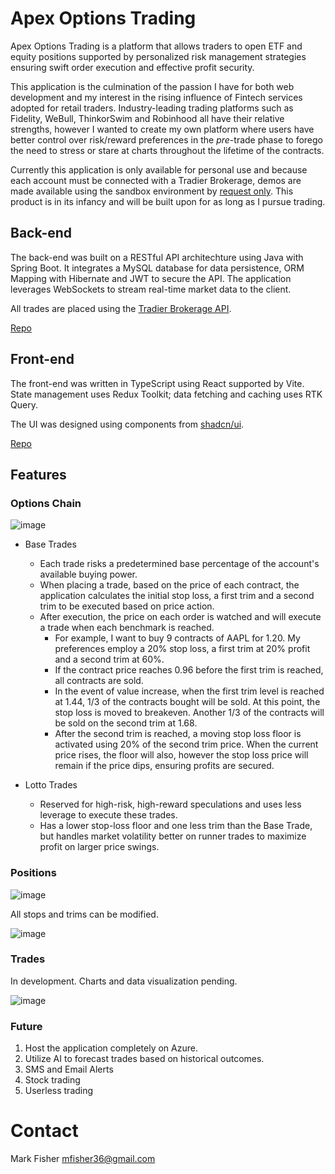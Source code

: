 # Apex Options Trading

Apex Options Trading is a platform that allows traders to open ETF and equity positions supported by personalized risk management strategies ensuring swift order execution and effective profit security.

This application is the culmination of the passion I have for both web development and my interest in the rising influence of Fintech services adopted for retail traders. Industry-leading trading platforms such as Fidelity, WeBull, ThinkorSwim and Robinhood all have their relative strengths, however I wanted to create my own platform where users have better control over risk/reward preferences in the *pre*-trade phase to forego the need to stress or stare at charts throughout the lifetime of the contracts.

Currently this application is only available for personal use and because each account must be connected with a Tradier Brokerage, demos are made available using the sandbox environment by [request only](#contact). This product is in its infancy and will be built upon for as long as I pursue trading.

## Back-end

The back-end was built on a RESTful API architechture using Java with Spring Boot. It integrates a MySQL database for data persistence, ORM Mapping with Hibernate and JWT to secure the API. The application leverages WebSockets to stream real-time market data to the client.

All trades are placed using the [Tradier Brokerage API](https://documentation.tradier.com/brokerage-api).

[Repo](https://github.com/LII41333733/apex-backend)

## Front-end

The front-end was written in TypeScript using React supported by Vite. State management uses Redux Toolkit; data fetching and caching uses RTK Query.

The UI was designed using components from [shadcn/ui](https://ui.shadcn.com/).

[Repo](https://github.com/LII41333733/apex-frontend)
  
## Features

### Options Chain

![image](https://github.com/user-attachments/assets/61eab932-d633-4748-93d5-f650202a3509)
    
- Base Trades
  - Each trade risks a predetermined base percentage of the account's available buying power.
  - When placing a trade, based on the price of each contract, the application calculates the initial stop loss, a first trim and a second trim to be executed based on price action.
  - After execution, the price on each order is watched and will execute a trade when each benchmark is reached.
    - For example, I want to buy 9 contracts of AAPL for 1.20. My preferences employ a 20% stop loss, a first trim at 20% profit and a second trim at 60%.
    - If the contract price reaches 0.96 before the first trim is reached, all contracts are sold.
    - In the event of value increase, when the first trim level is reached at 1.44, 1/3 of the contracts bought will be sold. At this point, the stop loss is moved to breakeven. Another 1/3 of the contracts will be sold on the second trim at 1.68.
    - After the second trim is reached, a moving stop loss floor is activated using 20% of the second trim price. When the current price rises, the floor will also, however the stop loss price will remain if the price dips, ensuring profits are secured.

- Lotto Trades
  - Reserved for high-risk, high-reward speculations and uses less leverage to execute these trades.
  - Has a lower stop-loss floor and one less trim than the Base Trade, but handles market volatility better on runner trades to maximize profit on larger price swings.
 
### Positions

![image](https://github.com/user-attachments/assets/0155ba83-5798-4123-ba10-6f2580c8417c)

All stops and trims can be modified.

![image](https://github.com/user-attachments/assets/dfe30c35-812e-42d2-837d-6b8367d0a268)

### Trades

In development. Charts and data visualization pending.

![image](https://github.com/user-attachments/assets/ad549fd1-408b-42d8-87fe-31fceb087938)

### Future

1. Host the application completely on Azure.
2. Utilize AI to forecast trades based on historical outcomes.
3. SMS and Email Alerts
4. Stock trading
5. Userless trading

# Contact
Mark Fisher
mfisher36@gmail.com

